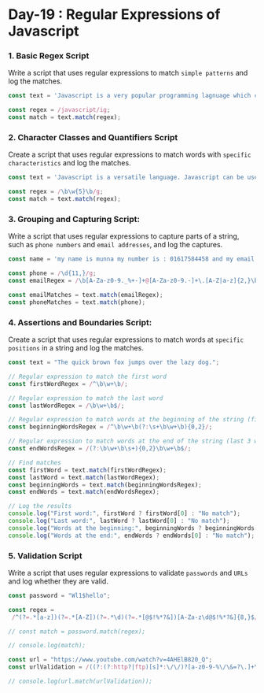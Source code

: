 # Day-19 : Regular Expressions of Javascript


### 1. Basic Regex Script 
Write a script that uses regular expressions to match `simple patterns` and log the matches.

```javascript
const text = 'Javascript is a very popular programming lagnuage which can be used both for frontend and backend';

const regex = /javascript/ig;
const match = text.match(regex);
```

### 2. Character Classes and Quantifiers Script
 Create a script that uses regular expressions to match words with `specific characteristics` and log the matches.

 ```javascript
const text = 'Javascript is a versatile language. Javascript can be used for both frontend and backend';

const regex = /\b\w{5}\b/g;
const match = text.match(regex);
```
### 3. Grouping and Capturing Script: 
 Write a script that uses regular expressions to capture parts of a string, such as `phone numbers` and `email addresses`, and log the captures.

 ```javascript
const name = 'my name is munna my number is : 01617584458 and my email address is mahfuzrm07@gmail.com';

const phone = /\d{11,}/g;
const emailRegex = /\b[A-Za-z0-9._%+-]+@[A-Za-z0-9.-]+\.[A-Z|a-z]{2,}\b/g;

const emailMatches = text.match(emailRegex);
const phoneMatches = text.match(phone);
```

### 4. Assertions and Boundaries Script:
 Create a script that uses regular expressions to match words at `specific positions` in a string and log the matches.

 ```javascript
const text = "The quick brown fox jumps over the lazy dog.";

// Regular expression to match the first word
const firstWordRegex = /^\b\w+\b/;

// Regular expression to match the last word
const lastWordRegex = /\b\w+\b$/;

// Regular expression to match words at the beginning of the string (first 3 words)
const beginningWordsRegex = /^\b\w+\b(?:\s+\b\w+\b){0,2}/;

// Regular expression to match words at the end of the string (last 3 words)
const endWordsRegex = /(?:\b\w+\b\s+){0,2}\b\w+\b$/;

// Find matches
const firstWord = text.match(firstWordRegex);
const lastWord = text.match(lastWordRegex);
const beginningWords = text.match(beginningWordsRegex);
const endWords = text.match(endWordsRegex);

// Log the results
console.log("First word:", firstWord ? firstWord[0] : "No match");
console.log("Last word:", lastWord ? lastWord[0] : "No match");
console.log("Words at the beginning:", beginningWords ? beginningWords[0] : "No match");
console.log("Words at the end:", endWords ? endWords[0] : "No match");

 ```


 ### 5. Validation Script
 Write a script that uses regular expressions to validate `passwords` and `URLs` and log whether they are valid.

 ```javascript
const password = "Wl1$hello";

const regex =
  /^(?=.*[a-z])(?=.*[A-Z])(?=.*\d)(?=.*[@$!%*?&])[A-Za-z\d@$!%*?&]{8,}$/;

// const match = password.match(regex);

// console.log(match);

const url = "https://www.youtube.com/watch?v=4AHElB820_Q";
const urlValidation = /((?:(?:http?|ftp)[s]*:\/\/)?[a-z0-9-%\/\&=?\.]+\.[a-z]{2,4}\/?([^\s<>\#%"\,\{\}\\|\\\^\[\]`]+)?)/gi;

// console.log(url.match(urlValidation));


 ```